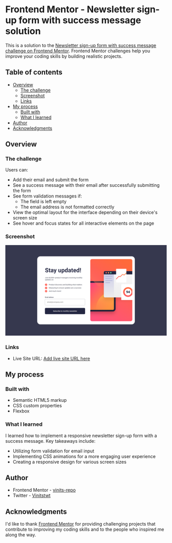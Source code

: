 # Frontend Mentor - Newsletter sign-up form with success message solution

This is a solution to the [Newsletter sign-up form with success message challenge on Frontend Mentor](https://www.frontendmentor.io/challenges/newsletter-signup-form-with-success-message-3FC1AZbNrv). Frontend Mentor challenges help you improve your coding skills by building realistic projects.

## Table of contents

- [Overview](#overview)
  - [The challenge](#the-challenge)
  - [Screenshot](#screenshot)
  - [Links](#links)
- [My process](#my-process)
  - [Built with](#built-with)
  - [What I learned](#what-i-learned)
- [Author](#author)
- [Acknowledgments](#acknowledgments)

## Overview

### The challenge

Users can:

- Add their email and submit the form
- See a success message with their email after successfully submitting the form
- See form validation messages if:
  - The field is left empty
  - The email address is not formatted correctly
- View the optimal layout for the interface depending on their device's screen size
- See hover and focus states for all interactive elements on the page

### Screenshot

![Solution Screenshot](/Screenshot.png)

### Links

- Live Site URL: [Add live site URL here](https://your-live-site-url.com)

## My process

### Built with

- Semantic HTML5 markup
- CSS custom properties
- Flexbox

### What I learned

I learned how to implement a responsive newsletter sign-up form with a success message. Key takeaways include:

- Utilizing form validation for email input
- Implementing CSS animations for a more engaging user experience
- Creating a responsive design for various screen sizes


## Author
- Frontend Mentor - [vinits-repo](https://www.frontendmentor.io/profile/vinits-repo)
- Twitter - [Vinitstwt](https://twitter.com/Vinitstwt)

## Acknowledgments

I'd like to thank [Frontend Mentor](https://www.frontendmentor.io/) for providing challenging projects that contribute to improving my coding skills and to the people who inspired me along the way.
